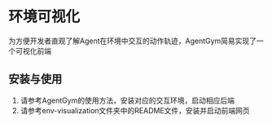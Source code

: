 # 环境可视化

为方便开发者直观了解Agent在环境中交互的动作轨迹，AgentGym简易实现了一个可视化前端

## 安装与使用

1. 请参考AgentGym的使用方法，安装对应的交互环境，启动相应后端
2. 请参考env-visualization文件夹中的README文件，安装并启动前端网页

